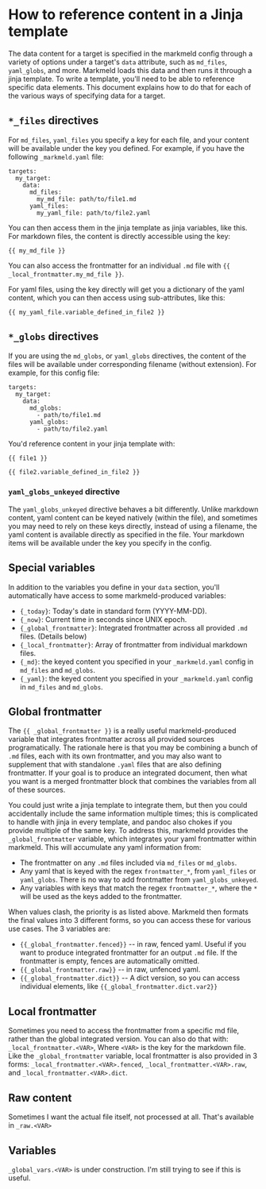 # How to reference content in a Jinja template

The data content for a target is specified in the markmeld config through a variety of options under a target's `data` attribute, such as `md_files`, `yaml_globs`, and more. Markmeld loads this data and then runs it through a jinja template. To write a template, you'll need to be able to reference specific data elements. This document explains how to do that for each of the various ways of specifying data for a target.

## `*_files` directives

For `md_files`, `yaml_files` you specify a key for each file, and your content will be available under the key you defined. For example, if you have the following `_markmeld.yaml` file:

```
targets:
  my_target:
    data:
      md_files:
        my_md_file: path/to/file1.md
      yaml_files:
        my_yaml_file: path/to/file2.yaml
```

You can then access them in the jinja template as jinja variables, like this. For markdown files, the content is directly accessible using the key:

```jinja
{{ my_md_file }}
```

You can also access the frontmatter for an individual `.md` file with `{{ _local_frontmatter.my_md_file }}`.

For yaml files, using the key directly will get you a dictionary of the yaml content, which you can then access using sub-attributes, like this:

```jinja
{{ my_yaml_file.variable_defined_in_file2 }}
```



## `*_globs` directives

If you are using the `md_globs`, or `yaml_globs` directives, the content of the files will be available under corresponding filename (without extension). For example, for this config file:

```
targets:
  my_target:
    data:
      md_globs:
        - path/to/file1.md
      yaml_globs:
        - path/to/file2.yaml
```

You'd reference content in your jinja template with:

```jinja
{{ file1 }}

{{ file2.variable_defined_in_file2 }}
```

### `yaml_globs_unkeyed` directive

The `yaml_globs_unkeyed` directive behaves a bit differently. Unlike markdown content, yaml content can be keyed natively (within the file), and sometimes you may need to rely on these keys directly, instead of using a filename, the yaml content is available directly as specified in the file.  Your markdown items will be available under the key you specify in the config. 

## Special variables

In addition to the variables you define in your `data` section, you'll automatically have access to some markmeld-produced variables:

- `{_today}`: Today's date in standard form (YYYY-MM-DD).
- `{_now}`: Current time in seconds since UNIX epoch.
- `{_global_frontmatter}`: Integrated frontmatter across all provided `.md` files. (Details below)
- `{_local_frontmatter}`: Array of frontmatter from individual markdown files.
- `{_md}`: the keyed content you specified in your `_markmeld.yaml` config in `md_files` and `md_globs`.
- `{_yaml}`:  the keyed content you specified in your `_markmeld.yaml` config in `md_files` and `md_globs`.

## Global frontmatter

The `{{ _global_frontmatter }}` is a really useful markmeld-produced variable that integrates frontmatter across all provided sources programatically. The rationale here is that you may be combining a bunch of `.md` files, each with its own frontmatter, and you may also want to supplement that with standalone `.yaml` files that are also defining frontmatter. If your goal is to produce an integrated document, then what you want is a merged frontmatter block that combines the variables from all of these sources. 

You could just write a jinja template to integrate them, but then you could accidentally include the same information multiple times; this is complicated to handle with jinja in every template, and pandoc also chokes if you provide multiple of the same key. To address this, markmeld provides the `_global_frontmatter` variable, which integrates your yaml frontmatter within markmeld. This will accumulate any yaml information from:

- The frontmatter on any `.md` files included via `md_files` or `md_globs`.
- Any yaml that is keyed with the regex `frontmatter_*`, from `yaml_files` or `yaml_globs`. There is no way to add frontmatter from `yaml_globs_unkeyed`.
- Any variables with keys that match the regex `frontmatter_*`, where the `*` will be used as the keys added to the frontmatter.

When values clash, the priority is as listed above. Markmeld then formats the final values into 3 different forms, so you can access these for various use cases. The 3 variables are:

- `{{_global_frontmatter.fenced}}` -- in raw, fenced yaml. Useful if you want to produce integrated frontmatter for an output `.md` file. If the frontmatter is empty, fences are automatically omitted.
- `{{_global_frontmatter.raw}}` -- in raw, unfenced yaml.
- `{{_global_frontmatter.dict}}` -- A dict version, so you can access individual elements, like `{{_global_frontmatter.dict.var2}}`


## Local frontmatter

Sometimes you need to access the frontmatter from a specific md file, rather than the global integrated version. You can also do that with: `_local_frontmatter.<VAR>`, Where `<VAR>` is the key for the markdown file. Like the `_global_frontmatter` variable, local frontmatter is also provided in 3 forms: `_local_frontmatter.<VAR>.fenced`, `_local_frontmatter.<VAR>.raw`, and `_local_frontmatter.<VAR>.dict`.


## Raw content

Sometimes I want the actual file itself, not processed at all. That's available in `_raw.<VAR>`

## Variables

`_global_vars.<VAR>` is under construction. I'm still trying to see if this is useful.

